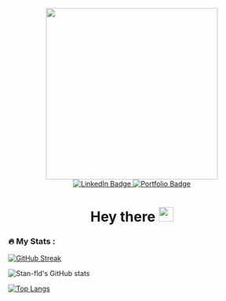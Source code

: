 <div id="header" align="center">
  <img src="https://media.giphy.com/media/qgQUggAC3Pfv687qPC/giphy.gif" width="350"/>
  <div id="badges">
    <a href="https://www.linkedin.com/in/stanislas-foillard/" target="_blank">
      <img src="https://img.shields.io/badge/LinkedIn-blue?style=for-the-badge&logo=linkedin&logoColor=white" alt="LinkedIn Badge"/>
    </a>
    <a href="https://stanislas.foillard.me/" target="_blank">
      <img src="https://img.shields.io/badge/Portfolio-orange?style=for-the-badge" alt="Portfolio Badge"/>
    </a>
  </div>
  <img src="https://komarev.com/ghpvc/?username=Stan-fld&style=flat-square&color=blue" alt=""/>
  <h1>
    Hey there
    <img src="https://media.giphy.com/media/hvRJCLFzcasrR4ia7z/giphy.gif" width="30px"/>
  </h1>
</div>

### :fire: My Stats :
[![GitHub Streak](http://github-readme-streak-stats.herokuapp.com?user=Stan-fld&theme=calm&border_radius=6&date_format=j%20M%5B%20Y%5D)](https://git.io/streak-stats)

![Stan-fld's GitHub stats](https://github-readme-stats.vercel.app/api?username=Stan-fld&show_icons=true&theme=calm&border_radius=6?count_private=true&show_icons=true)

[![Top Langs](https://github-readme-stats.vercel.app/api/top-langs/?username=Stan-fld&layout=compact&theme=calm&hide=css&border_radius=6&card_width=445?count_private=true&show_icons=true)](https://github.com/anuraghazra/github-readme-stats)
<!--

**Stan-fld/Stan-fld** is a ✨ _special_ ✨ repository because its `README.md` (this file) appears on your GitHub profile.

Here are some ideas to get you started:

- 🔭 I’m currently working on ...
- 🌱 I’m currently learning ...
- 👯 I’m looking to collaborate on ...
- 🤔 I’m looking for help with ...
- 💬 Ask me about ...
- 📫 How to reach me: ...
- 😄 Pronouns: ...
- ⚡ Fun fact: ...
-->
